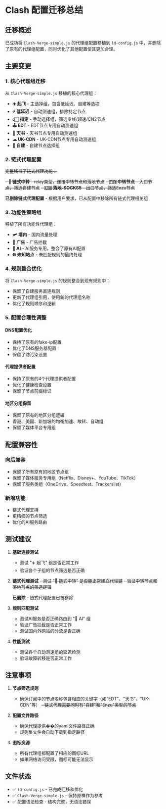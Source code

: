 # Clash 配置迁移总结

## 迁移概述
已成功将 `Clash-Verge-simple.js` 的代理组配置移植到 `ld-config.js` 中，并删除了原有的代理组配置，同时优化了其他配置使其更加合理。

## 主要变更

### 1. 核心代理组迁移
从 `Clash-Verge-simple.js` 移植的核心代理组：

- **✈️ 起飞** - 主选择组，包含低延迟、自建等选项
- **⚡ 低延迟** - 自动测速组，排除特定节点
- **👆🏻 指定** - 手动选择组，筛选专线/超速/CN2节点
- **🕹️ EDT** - EDT节点专用自动测速组
- **📜 天书** - 天书节点专用自动测速组
- **☁ UK-CDN** - UK-CDN节点专用自动测速组
- **🔧 自建** - 自建节点选择组

### 2. 链式代理配置
~~完整移植了链式代理功能：~~

~~- **🔗 链式中转** - relay类型，连接中转节点和落地节点~~
~~- **🇹🇷 中转节点** - 入口节点，筛选自建节点~~
~~- **🇱🇺 落地-SOCKS5** - 出口节点，筛选Enzu节点~~

**已删除链式代理配置** - 根据用户要求，已从配置中移除所有链式代理相关组

### 3. 功能性策略组
移植了所有功能性代理组：

- **🛩️ 墙内** - 国内流量处理
- **💩 广告** - 广告拦截
- **🤖 AI** - AI服务专用，整合了原有AI配置
- **🌐 未知站点** - 未匹配规则的最终处理

### 4. 规则整合优化
将 `Clash-Verge-simple.js` 的规则整合到现有规则中：

- 保留了自建服务直连规则
- 更新了代理组引用，使用新的代理组名称
- 优化了规则顺序和逻辑

### 5. 配置合理性调整

#### DNS配置优化
- 保持了原有的fake-ip配置
- 优化了DNS服务器配置
- 保留了防污染设置

#### 代理提供者配置
- 保持了原有的4个代理提供者配置
- 优化了健康检查设置
- 保留了节点前缀标识

#### 地区分组保留
- 保留了原有的地区分组逻辑
- 香港、美国、新加坡的均衡加速、故转、自动组
- 保留了媒体平台专用组

## 配置兼容性

### 向后兼容
- 保留了所有原有的地区节点组
- 保留了媒体服务专用组（Netflix、Disney+、YouTube、TikTok）
- 保留了服务类组（OneDrive、Speedtest、Trackerslist）

### 新增功能
- 链式代理支持
- 更精细的节点筛选
- 优化的AI服务路由

## 测试建议

1. **基础连接测试**
   - 测试 "✈️ 起飞" 组是否正常工作
   - 验证各个子组的节点筛选是否正确

2. ~~**链式代理测试**~~
   ~~- 测试 "🔗 链式中转" 是否能正常建立代理链~~
   ~~- 验证中转节点和落地节点的筛选逻辑~~
   
   **已删除** - 链式代理配置已被移除

3. **规则匹配测试**
   - 测试AI服务是否正确路由到 "🤖 AI" 组
   - 验证广告拦截是否正常工作
   - 测试国内外网站的分流是否正确

4. **性能测试**
   - 测试各个自动测速组的延迟检测
   - 验证故障转移是否正常工作

## 注意事项

1. **节点筛选规则**
   - 确保订阅中的节点名称包含相应的关键字（如"EDT"、"天书"、"UK-CDN"等）
   ~~- 链式代理需要同时有"自建"和"Enzu"类型的节点~~

2. **配置文件路径**
   - 确保代理提供��的yaml文件路径正确
   - 规则集文件会自动下载到指定路径

3. **图标资源**
   - 所有代理组都配置了相应的图标URL
   - 如果网络访问受限，图标可能无法显示

## 文件状态
- ✅ `ld-config.js` - 已完成迁移和优化
- ✅ `Clash-Verge-simple.js` - 保持原样作为参考
- ✅ 配置语法检查 - 结构完整，无语法错误